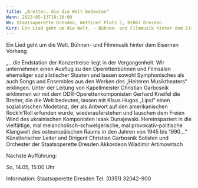 ```yaml
---
title: „Bretter, die die Welt bedeuten“
Wann: 2023-05-13T19:30:00
Wo: Staatsoperette Dresden, Wettiner Platz 1, 01067 Dresden
Kurz: Ein Lied geht um die Welt. - Bühnen- und Filmmusik hinter dem Eisernen Vorhang  - Künstlerischer Leiter und Dirigent Christian Garbosnik  - Solisten und Orchester der Staatsoperette Dresden - Akkordeon Wladimir Artimowitsch
---
```


Ein Lied geht um die Welt.
Bühnen- und Filmmusik hinter dem Eisernen Vorhang 

„…die Endstation der Konzertreise liegt in der Vergangenheit. Wir unternehmen einen Ausflug zu den Operettenbühnen und Filmsälen ehemaliger sozialistischer Staaten und lassen sowohl Symphonisches als auch Songs und Ensembles aus den Werken des „Heiteren Musiktheaters“ erklingen. Unter der Leitung von Kapellmeister Christian Garbosnik erklimmen wir mit dem DDR-Operettenkomponisten Gerhard Kneifel die Bretter, die die Welt bedeuten, lassen mit Klaus Hugos „Lipsi“ einen sozialistischen Modetanz, der als Antwort auf den amerikanischen Rock’n’Roll erfunden wurde, wiederauferstehen und lauschen dem Freien Wind des ukrainischen Komponisten Isaak Dunajewski. Hereinspaziert in die vielfältige, mal melancholisch-schwelgerische, mal provokativ-politische Klangwelt des osteuropäischen Raums in den Jahren von 1945 bis 1990…“ 
Künstlerischer Leiter und Dirigent Christian Garbosnik 
Solisten und Orchester der Staatsoperette Dresden
Akkordeon Wladimir Artimowitsch

Nächste Aufführung:

So, 14.05, 15:00 Uhr

Information: 
Staatsoperette Dresden
Tel. (0351) 32042-900